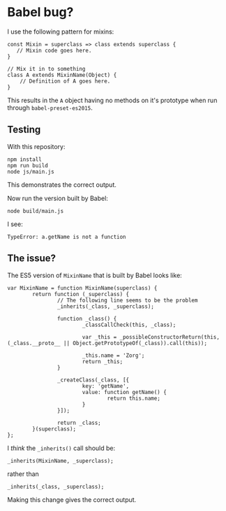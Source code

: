 # Babel bug?

I use the following pattern for mixins:
```
const Mixin = superclass => class extends superclass {
   // Mixin code goes here.
}

// Mix it in to something
class A extends MixinName(Object) {
	// Definition of A goes here.
}
```

This results in the `A` object having no methods on it's prototype when run through `babel-preset-es2015`.

## Testing
With this repository:

```
npm install
npm run build
node js/main.js
```

This demonstrates the correct output.

Now run the version built by Babel:
```
node build/main.js
```

I see:
```
TypeError: a.getName is not a function
```

## The issue?
The ES5 version of `MixinName` that is built by Babel looks like:
```
var MixinName = function MixinName(superclass) {
        return function (_superclass) {
        		// The following line seems to be the problem
                _inherits(_class, _superclass);

                function _class() {
                        _classCallCheck(this, _class);

                        var _this = _possibleConstructorReturn(this, (_class.__proto__ || Object.getPrototypeOf(_class)).call(this));

                        _this.name = 'Zorg';
                        return _this;
                }

                _createClass(_class, [{
                        key: 'getName',
                        value: function getName() {
                                return this.name;
                        }
                }]);

                return _class;
        }(superclass);
};

```

I _think_ the `_inherits()` call should be:
```
_inherits(MixinName, _superclass);
```
rather than
```
_inherits(_class, _superclass);
```
Making this change gives the correct output.